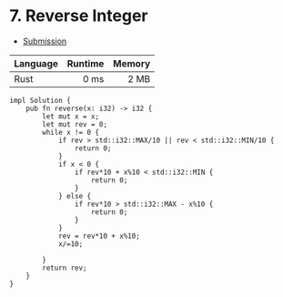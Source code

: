 # 7. Reverse Integer
- [Submission](https://leetcode.com/submissions/detail/981621437/)

| Language | Runtime | Memory |
| :-       |       -:|      -:|
| Rust | 0 ms | 2 MB |
```
impl Solution {
    pub fn reverse(x: i32) -> i32 {
        let mut x = x;    
        let mut rev = 0;
        while x != 0 {
            if rev > std::i32::MAX/10 || rev < std::i32::MIN/10 {
                return 0;
            } 
            if x < 0 {
                if rev*10 + x%10 < std::i32::MIN {
                    return 0;
                }
            } else {
                if rev*10 > std::i32::MAX - x%10 {
                    return 0;
                }
            }
            rev = rev*10 + x%10;
            x/=10; 
            
        }
        return rev;
    }
}
```
